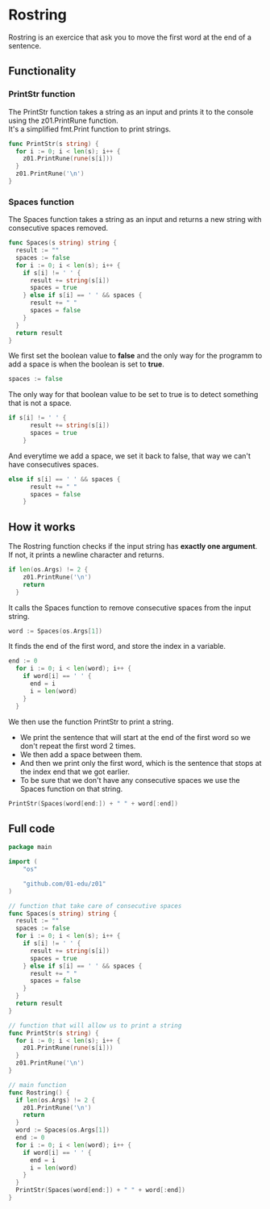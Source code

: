 # Rostring

Rostring is an exercice that ask you to move the first word at the end of a sentence.


## Functionality

### PrintStr function

The PrintStr function takes a string as an input and prints it to the console using the z01.PrintRune function.  
It's a simplified fmt.Print function to print strings.
```go
func PrintStr(s string) {
  for i := 0; i < len(s); i++ {
    z01.PrintRune(rune(s[i]))
  }
  z01.PrintRune('\n')
}
```
### Spaces function
The Spaces function takes a string as an input and returns a new string with consecutive spaces removed.  

```go
func Spaces(s string) string {
  result := ""
  spaces := false
  for i := 0; i < len(s); i++ {
    if s[i] != ' ' {
      result += string(s[i])
      spaces = true
    } else if s[i] == ' ' && spaces {
      result += " "
      spaces = false
    }
  }
  return result
}
```
We first set the boolean value to **false** and the only way for the programm to add a space is when the boolean is set to **true**.  
```go
spaces := false
```
The only way for that boolean value to be set to true is to detect something that is not a space.  
```go
if s[i] != ' ' {
      result += string(s[i])
      spaces = true
    }
```
And everytime we add a space, we set it back to false, that way we can't have consecutives spaces.  
```go
else if s[i] == ' ' && spaces {
      result += " "
      spaces = false
    }
```

## How it works
The Rostring function checks if the input string has **exactly one argument**. If not, it prints a newline character and returns.  
```go
if len(os.Args) != 2 {
    z01.PrintRune('\n')
    return
  }
```
It calls the Spaces function to remove consecutive spaces from the input string.  
```go
word := Spaces(os.Args[1])
```
It finds the end of the first word, and store the index in a variable.  
```go
end := 0
  for i := 0; i < len(word); i++ {
    if word[i] == ' ' {
      end = i
      i = len(word)
    }
  }
```
We then use the function PrintStr to print a string.  
- We print the sentence that will start at the end of the first word so we don't repeat the first word 2 times.  
- We then add a space between them.  
- And then we print only the first word, which is the sentence that stops at the index end that we got earlier.  
- To be sure that we don't have any consecutive spaces we use the Spaces function on that string.  
```go
PrintStr(Spaces(word[end:]) + " " + word[:end])
```

## Full code
```go
package main

import (
	"os"

	"github.com/01-edu/z01"
)

// function that take care of consecutive spaces
func Spaces(s string) string {
  result := ""
  spaces := false
  for i := 0; i < len(s); i++ {
    if s[i] != ' ' {
      result += string(s[i])
      spaces = true
    } else if s[i] == ' ' && spaces {
      result += " "
      spaces = false
    }
  }
  return result
}

// function that will allow us to print a string
func PrintStr(s string) {
  for i := 0; i < len(s); i++ {
    z01.PrintRune(rune(s[i]))
  }
  z01.PrintRune('\n')
}

// main function
func Rostring() {
  if len(os.Args) != 2 {
    z01.PrintRune('\n')
    return
  }
  word := Spaces(os.Args[1])
  end := 0
  for i := 0; i < len(word); i++ {
    if word[i] == ' ' {
      end = i
      i = len(word)
    }
  }
  PrintStr(Spaces(word[end:]) + " " + word[:end])
}
```